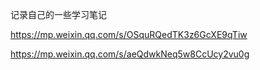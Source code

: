 记录自己的一些学习笔记 


 https://mp.weixin.qq.com/s/OSquRQedTK3z6GcXE9qTiw

 https://mp.weixin.qq.com/s/aeQdwkNeq5w8CcUcy2vu0g
